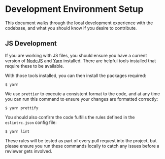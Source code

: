 # Development Environment Setup

This document walks through the local development experience with the codebase,
and what you should know if you desire to contribute.

## JS Development

If you are working with JS files, you should ensure you have a current version of
[NodeJS](https://nodejs.org) and [Yarn](https://yarnpkg.com/) installed. There
are helpful tools installed that require these to be available.

With those tools installed, you can then install the packages required:

```shellsession
$ yarn
```

We use `prettier` to execute a consistent format to the code, and at any time
you can run this command to ensure your changes are formatted correctly:

```shellsession
$ yarn prettify
```

You should also confirm the code fulfills the rules defined in the `eslintrc.json`
config file:

```shellsession
$ yarn lint
```

These rules will be tested as part of every pull request into the project, but
please ensure you run these commands locally to catch any issues before a
reviewer gets involved.
